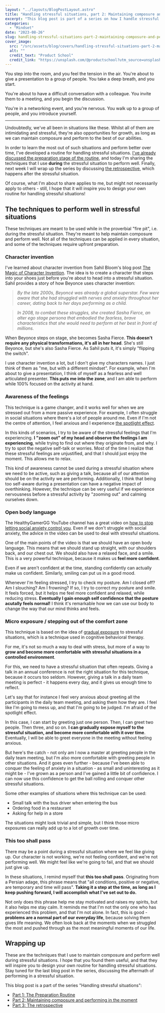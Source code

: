 ```yaml
---
layout: "../layouts/BlogPostLayout.astro"
title: "Handling stressful situations, part 2: Maintaining composure and performing in the moment"
excerpt: "This blog post is part of a series on how I handle stressful and difficult situations to stay calm and collected, perform to the best of my abilities, and grow from the experience. In this post, I discuss the techniques for staying calm and perform well during stressful moments."
categories:
  - "Mindset"
date: "2023-08-26"
slug: handling-stressful-situations-part-2-maintaining-composure-and-performing-in-the-moment
cover_image:
  src: "/src/assets/blog/covers/handling-stressful-situations-part-2-maintaining-composure-and-performing-in-the-moment-cover.jpg"
  alt: ""
  credit_text: "Product School"
  credit_link: "https://unsplash.com/@productschool?utm_source=unsplash&utm_medium=referral&utm_content=creditCopyText"
---
```


You step into the room, and you feel the tension in the air. You're about to give a presentation to a group of people. You take a deep breath, and you start.

You're about to have a difficult conversation with a colleague. You invite them to a meeting, and you begin the discussion.

You're in a networking event, and you're nervous. You walk up to a group of people, and you introduce yourself.

---

Undoubtedly, we've all been in situations like these. Whilst all of them are intimidating and stressful, they're also opportunities for growth, as long as we can maintain composure and perform to the best of our abilities.

In order to learn the most out of such situations and perform better over time, I've developed a routine for handling stressful situations. [I've already discussed the preparation stage of the routine](/blog/post/handling-stressful-situations-part-1-preparation), and today I'm sharing the techniques that I use **during** the stressful situation to perform well. Finally, next week I will wrap up the series by discussing [the retrospective](/blog/post/handling-stressful-situations-part-3-the-retrospective), which happens after the stressful situation.

Of course, what I'm about to share applies to me, but might not necessarily apply to others - still, I hope that it will inspire you to design your own routine for handling stressful situations!

## The techniques to perform well in stressful situations

These techniques are meant to be used while in the proverbial "fire pit", i.e. during the stressful situation. They're meant to help maintain composure and perform well. Not all of the techniques can be applied in every situation, and some of the techniques require upfront preparation.

### Character invention

I've learned about character invention from Sahil Bloom's blog post [The Magic of Character Invention](https://www.sahilbloom.com/newsletter/the-magic-of-character-invention). The idea is to create a character that steps into your shoes just before you're about to head into a stressful situation. Sahil provides a story of how Beyonce uses character invention:

> _By the late 2000s, Beyoncé was already a global superstar. Few were aware that she had struggled with nerves and anxiety throughout her career, dating back to her days performing as a child._

> _In 2008, to combat these struggles, she created Sasha Fierce, an alter ego stage persona that embodied the fearless, brave characteristics that she would need to perform at her best in front of millions._

When Beyonce steps on stage, she becomes Sasha Fierce. **This doesn't require any physical transformations, it's all in her head**. She's still Beyonce, but she's also Sasha Fierce. As Sahil puts it, it's simply "flipping the switch".

I use character invention a lot, but I don't give my characters names. I just think of them as "me, but with a different mindset". For example, when I'm about to give a presentation, I think of myself as a fearless and well articulated presenter. **This puts me into the zone**, and I am able to perform while 100% focused on the activity at hand.

### Awareness of the feelings

This technique is a game changer, and it works well for when we are stressed out from a more passive experience. For example, I often struggle in social situations where there's a lot of people around me. Even if I'm not the centre of attention, I feel anxious and I experience [the spotlight effect](https://en.wikipedia.org/wiki/Spotlight_effect).

In this kinds of scenarios, I try to be aware of the stressful feelings that I'm experiencing. **I "zoom out" of my head and observe the feelings I am experiencing**, while trying to find out where they originate from, and why. I try to spot the negative self-talk or worries. Most of the time I realize that these stressful feelings are unjustified, and that I should just enjoy the moment. This allows me to relax.

This kind of awareness cannot be used during a stressful situation where we need to be active, such as giving a talk, because all of our attention should be on the activity we are performing. Additionally, I think that being too self-aware during a presentation can have a negative impact of overthinking. However, the technique can be very useful if we experience nervousness before a stressful activity by "zooming out" and calming ourselves down.

### Open body language

The HealthyGamerGG YouTube channel has a great video on [how to stop letting social anxiety control you](https://www.youtube.com/watch?v=YiUSQzV1Aqo). Even if we don't struggle with social anxiety, the advice in the video can be used to deal with stressful situations.

One of the main points of the video is that we should have an open body language. This means that we should stand up straight, with our shoulders back, and our chest out. We should also have a relaxed face, and a smile. This is a very powerful technique, because it makes us **feel more confident**.

Even if we aren't confident at the time, standing confidently can actually make us confident. Similarly, smiling can put us in a good mood.

Whenever I'm feeling stressed, I try to check my posture. Am I closed off? Am I slouching? Am I frowning? If so, I try to correct my posture and smile. It feels forced, but it helps me feel more confident and relaxed, while reducing stress. **Eventually I gain enough self confidence that the posture acutally feels normal!** I think it's remarkable how we can use our body to change the way that our mind thinks and feels.

### Micro exposure / stepping out of the comfort zone

This technique is based on the idea of [gradual exposure](https://en.wikipedia.org/wiki/Exposure_therapy#Gradual_exposure) to stressful situations, which is a technique used in cognitive behavioral therapy.

For me, it's not so much a way to deal with stress, but more of a way to **grow and become more comfortable with stressful situations in a controlled environment**.

For this, we need to have a stressful situation that often repeats. Giving a talk in an annual conference is not the right situation for this technique, because it occurs too seldom. However, giving a talk in a daily team meeting is perfect - it happens every day, and it gives us enough time to reflect.

Let's say that for instance I feel very anxious about greeting all the participants in the daily team meeting, and asking them how they are. I feel like I'm going to mess up, and that I'm going to be judged. I'm afraid of the spotlight effect.

In this case, I can start by greeting just one person. Then, I can greet two people. Then three, and so on. **I can gradually expose myself to the stressful situation, and become more comfortable with it over time**. Eventually, I will be able to greet everyone in the meeting without feeling anxious.

But here's the catch - not only am I now a master at greeting people in the daily team meeting, but I'm also more comfortable with greeting people in other situations. And it goes even further - because I've been able to conquer the feeling of anxiety in a situation - as small and uninteresting as it might be - I've grown as a person and I've gained a little bit of confidence. I can now use this confidence to get the ball rolling and conquer other stressful situations.

Some other examples of situations where this technique can be used:

- Small talk with the bus driver when entering the bus
- Ordering food in a restaurant
- Asking for help in a store

The situations might look trivial and simple, but I think those micro exposures can really add up to a lot of growth over time.

### This too shall pass

There may be a point during a stressful situation where we feel like giving up. Our character is not working, we're not feeling confident, and we're not performing well. We might feel like we're going to fail, and that we should just give up.

In these situations, I remind myself that **this too shall pass**. Originating from a Persian adage, this phrase means that "all conditions, positive or negative, are temporary and time will pass". **Taking it a step at the time, as long as I keep pushing forward, I will accomplish what I've set out to do.**

Not only does this phrase help me stay motivated and raises my spirits, but it also helps me stay calm. It reminds me that I'm not the only one who has experienced this problem, and that I'm not alone. In fact, this is good - **problems are a normal part of our everyday life**, because solving them gives life meaning. We often look back at the moments when we struggled the most and pushed through as the most meaningful moments of our life.

## Wrapping up

These are the techniques that I use to maintain composure and perform well during stressful situations. I hope that you found them useful, and that they will inspire you to design your own routine for handling stressful situations. Stay tuned for the last blog post in the series, discussing the aftermath of performing in a stressful situation.

This blog post is a part of the series "Handling stressful situations":

- [Part 1: The Preparation Routine](/blog/post/handling-stressful-situations-part-1-preparation)
- [Part 2: Maintaining composure and performing in the moment](/blog/post/handling-stressful-situations-part-2-maintaining-composure-and-performing-in-the-moment)
- [Part 3: The retrospective](/blog/post/handling-stressful-situations-part-3-the-retrospective)
